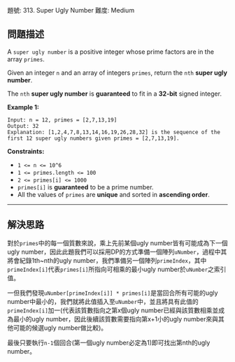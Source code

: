 題號: 313. Super Ugly Number
難度: Medium

## 問題描述

A `super ugly number` is a positive integer whose prime factors are in the array `primes`.

Given an integer `n` and an array of integers `primes`, return the `nth` **super ugly number**.

The `nth` **super ugly number** is **guaranteed** to fit in a **32-bit** signed integer.

**Example 1:**
```
Input: n = 12, primes = [2,7,13,19]
Output: 32
Explanation: [1,2,4,7,8,13,14,16,19,26,28,32] is the sequence of the first 12 super ugly numbers given primes = [2,7,13,19].
```

**Constraints:**

- `1 <= n <= 10^6`
- `1 <= primes.length <= 100`
- `2 <= primes[i] <= 1000`
- `primes[i]` is **guaranteed** to be a prime number.
- All the values of `primes` are **unique** and sorted in **ascending order**.


---
## 解決思路

對於`primes`中的每一個質數來說，乘上先前某個ugly number皆有可能成為下一個ugly number，因此此題我們可以採用DP的方式準備一個陣列`uNumber`，過程中其將會紀錄1th~nth的ugly number，我們準備另一個陣列`primeIndex`，其中`primeIndex[i]`代表`primes[i]`所指向可相乘的最小ugly number於`uNumber`之索引值。

一但我們發現`uNumber[primeIndex[i]] * primes[i]`是當回合所有可能的ugly number中最小的，我們就將此值插入至`uNumber`中，並且將具有此值的`primeIndex[i]`加一(代表該質數指向之第x個ugly number已經與該質數相乘並成為最小的ugly number，因此後續該質數需要指向第x+1小的ugly number來與其他可能的候選ugly number做比較)。

最後只要執行`n-1`個回合(第一個ugly number必定為1)即可找出第nth的ugly number。